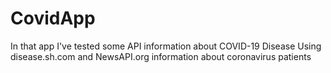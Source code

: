 # CovidApp
In that app I've tested some API information about COVID-19 Disease
Using disease.sh.com and NewsAPI.org information about coronavirus patients
